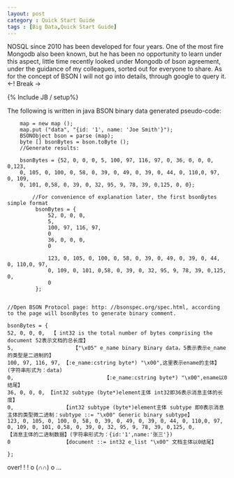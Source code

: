 ```yaml
---
layout: post
category : Quick Start Guide
tags : [Big Data,Quick Start Guide]
---
```


NOSQL since 2010 has been developed for four years. One of the most fire Mongodb also been known, but he has been no opportunity to learn under this aspect, little time recently looked under Mongodb of bson agreement, under the guidance of my colleagues, sorted out for everyone to share. As for the concept of BSON I will not go into details, through google to query it.
<-! Break ->

{% Include JB / setup%}

The following is written in java BSON binary data generated pseudo-code:


        map = new map ();
        map.put ("data", "{id: '1', name: 'Joe Smith'}");
        BSONObject bson = parse (map);
        byte [] bsonBytes = bson.toByte ();
        //Generate results:
    
        bsonBytes = {52, 0, 0, 0, 5, 100, 97, 116, 97, 0, 36, 0, 0, 0, 0,123,
        0, 105, 0, 100, 0, 58, 0, 39, 0, 49, 0, 39, 0, 44, 0, 110,0, 97, 0, 109,
        0, 101, 0,58, 0, 39, 0, 32, 95, 9, 78, 39, 0,125, 0, 0};

            //For convenience of explanation later, the first bsonBytes simple format
             bsonBytes = {
                 52, 0, 0, 0,
                 5,
                 100, 97, 116, 97,
                 0
                 36, 0, 0, 0,
                 0
                
                 123, 0, 105, 0, 100, 0, 58, 0, 39, 0, 49, 0, 39, 0, 44, 0, 110,0, 97,
                 0, 109, 0, 101, 0,58, 0, 39, 0, 32, 95, 9, 78, 39, 0,125, 0,
                 0
             };


    //Open BSON Protocol page: http: //bsonspec.org/spec.html, according to the page will bsonBytes to generate binary comment.
    
    bsonBytes = {
    52, 0, 0, 0,  【 int32 is the total number of bytes comprising the document 52表示文档的总长度】
    5,                   【"\x05" e_name binary Binary data，5表示表示e_name的类型是二进制的】
    100, 97, 116, 97, 【:e_name:cstring byte*) "\x00",这里表示ename的主体】(字符串形式为：data)
    0,                             【:e_name:cstring byte*) "\x00",ename以0结尾】
    36, 0, 0, 0, 【int32 subtype (byte*)element主体 int32即36表示消息主体的长度】
    0,                【int32 subtype (byte*)element主体 subtype 即0表示消息主体的类型微二进制：subtype ::= "\x00" Generic binary subtype】
    123, 0, 105, 0, 100, 0, 58, 0, 39, 0, 49, 0, 39, 0, 44, 0, 110,0, 97, 0, 109, 0, 101, 0,58, 0, 39, 0, 32, 95, 9, 78, 39, 0,125, 0,           【消息主体的二进制数据】(字符串形式为：{id:'1',name:'张三'})
    0                 【document ::= int32 e_list "\x00" 文档主体以0结尾】
    
    };

over! ! ! o (∩∩) o ...